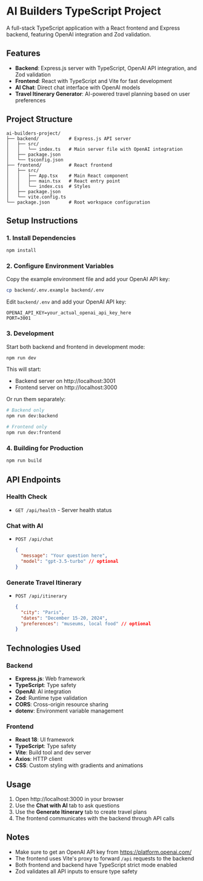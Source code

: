 # AI Builders TypeScript Project

A full-stack TypeScript application with a React frontend and Express backend, featuring OpenAI integration and Zod validation.

## Features

- **Backend**: Express.js server with TypeScript, OpenAI API integration, and Zod validation
- **Frontend**: React with TypeScript and Vite for fast development
- **AI Chat**: Direct chat interface with OpenAI models
- **Travel Itinerary Generator**: AI-powered travel planning based on user preferences

## Project Structure

```
ai-builders-project/
├── backend/           # Express.js API server
│   ├── src/
│   │   └── index.ts   # Main server file with OpenAI integration
│   ├── package.json
│   └── tsconfig.json
├── frontend/          # React frontend
│   ├── src/
│   │   ├── App.tsx    # Main React component
│   │   ├── main.tsx   # React entry point
│   │   └── index.css  # Styles
│   ├── package.json
│   └── vite.config.ts
└── package.json       # Root workspace configuration
```

## Setup Instructions

### 1. Install Dependencies

```bash
npm install
```

### 2. Configure Environment Variables

Copy the example environment file and add your OpenAI API key:

```bash
cp backend/.env.example backend/.env
```

Edit `backend/.env` and add your OpenAI API key:

```
OPENAI_API_KEY=your_actual_openai_api_key_here
PORT=3001
```

### 3. Development

Start both backend and frontend in development mode:

```bash
npm run dev
```

This will start:
- Backend server on http://localhost:3001
- Frontend server on http://localhost:3000

Or run them separately:

```bash
# Backend only
npm run dev:backend

# Frontend only
npm run dev:frontend
```

### 4. Building for Production

```bash
npm run build
```

## API Endpoints

### Health Check
- `GET /api/health` - Server health status

### Chat with AI
- `POST /api/chat`
  ```json
  {
    "message": "Your question here",
    "model": "gpt-3.5-turbo" // optional
  }
  ```

### Generate Travel Itinerary
- `POST /api/itinerary`
  ```json
  {
    "city": "Paris",
    "dates": "December 15-20, 2024",
    "preferences": "museums, local food" // optional
  }
  ```

## Technologies Used

### Backend
- **Express.js**: Web framework
- **TypeScript**: Type safety
- **OpenAI**: AI integration
- **Zod**: Runtime type validation
- **CORS**: Cross-origin resource sharing
- **dotenv**: Environment variable management

### Frontend
- **React 18**: UI framework
- **TypeScript**: Type safety
- **Vite**: Build tool and dev server
- **Axios**: HTTP client
- **CSS**: Custom styling with gradients and animations

## Usage

1. Open http://localhost:3000 in your browser
2. Use the **Chat with AI** tab to ask questions
3. Use the **Generate Itinerary** tab to create travel plans
4. The frontend communicates with the backend through API calls

## Notes

- Make sure to get an OpenAI API key from https://platform.openai.com/
- The frontend uses Vite's proxy to forward `/api` requests to the backend
- Both frontend and backend have TypeScript strict mode enabled
- Zod validates all API inputs to ensure type safety